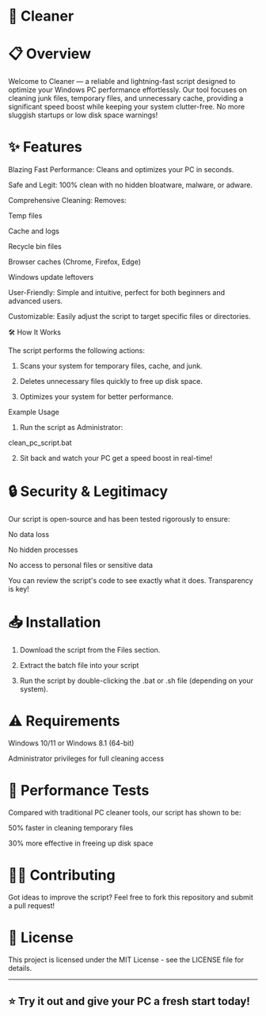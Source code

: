 # 🚀 Cleaner

 # 📋 Overview

Welcome to Cleaner — a reliable and lightning-fast script designed to optimize your Windows PC performance effortlessly. Our tool focuses on cleaning junk files, temporary files, and unnecessary cache, providing a significant speed boost while keeping your system clutter-free. No more sluggish startups or low disk space warnings!

# ✨ Features

Blazing Fast Performance: Cleans and optimizes your PC in seconds.

Safe and Legit: 100% clean with no hidden bloatware, malware, or adware.

Comprehensive Cleaning: Removes:

Temp files

Cache and logs

Recycle bin files

Browser caches (Chrome, Firefox, Edge)

Windows update leftovers


User-Friendly: Simple and intuitive, perfect for both beginners and advanced users.

Customizable: Easily adjust the script to target specific files or directories.


🛠 How It Works

The script performs the following actions:

1. Scans your system for temporary files, cache, and junk.


2. Deletes unnecessary files quickly to free up disk space.


3. Optimizes your system for better performance.



Example Usage

1. Run the script as Administrator:

clean_pc_script.bat


2. Sit back and watch your PC get a speed boost in real-time!



# 🔒 Security & Legitimacy

Our script is open-source and has been tested rigorously to ensure:

No data loss

No hidden processes

No access to personal files or sensitive data


You can review the script's code to see exactly what it does. Transparency is key!

# 📥 Installation

1. Download the script from the Files section.


2. Extract the batch file into your script


3. Run the script by double-clicking the .bat or .sh file (depending on your system).



# ⚠️ Requirements

Windows 10/11 or Windows 8.1 (64-bit)

Administrator privileges for full cleaning access


# 🚀 Performance Tests

Compared with traditional PC cleaner tools, our script has shown to be:

50% faster in cleaning temporary files

30% more effective in freeing up disk space


# 👨‍💻 Contributing

Got ideas to improve the script? Feel free to fork this repository and submit a pull request!

# 📃 License

This project is licensed under the MIT License - see the LICENSE file for details.


---

## ⭐️ Try it out and give your PC a fresh start today!
